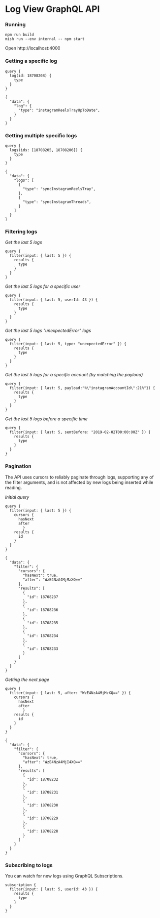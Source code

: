# Log View GraphQL API

### Running

```
npm run build
mish run --env internal -- npm start
```

Open http://localhost:4000


### Getting a specific log

```
query {
  log(id: 18708208) {
    type
  }
}
```

```
{
  "data": {
    "log": {
      "type": "instagramReelsTrayUpToDate",
    }
  }
}
```

### Getting multiple specific logs

```
query {
  logs(ids: [18708205, 18708206]) {
    type
  }
}
```

```
{
  "data": {
    "logs": [
      {
        "type": "syncInstagramReelsTray",
      },
      {
        "type": "syncInstagramThreads",
      }
    ]
  }
}
```

### Filtering logs

*Get the last 5 logs*

```
query {
  filter(input: { last: 5 }) {
    results {
      type
    }
  }
}
```

*Get the last 5 logs for a specific user*

```
query {
  filter(input: { last: 5, userId: 43 }) {
    results {
      type
    }
  }
}
```

*Get the last 5 logs "unexpectedError" logs*

```
query {
  filter(input: { last: 5, type: "unexpectedError" }) {
    results {
      type
    }
  }
}
```

*Get the last 5 logs for a specific account (by matching the payload)*

```
query {
  filter(input: { last: 5, payload:"%\"instagramAccountId\":21%"}) {
    results {
      type
    }
  }
}
```

*Get the last 5 logs before a specific time*

```
query {
  filter(input: { last: 5, sentBefore: "2019-02-02T00:00:00Z" }) {
    results {
      type
    }
  }
}
```

### Pagination

The API uses cursors to reliably paginate through logs, supporting any of the
filter arguments, and is not affected by new logs being inserted while reading.

*Initial query*

```
query {
  filter(input: { last: 5 }) {
    cursors {
      hasNext
      after
		}
    results {
      id
    }
  }
}
```

```
{
  "data": {
    "filter": {
      "cursors": {
        "hasNext": true,
        "after": "WzE4NzA4MjMzXQ=="
      },
      "results": [
        {
          "id": 18708237
        },
        {
          "id": 18708236
        },
        {
          "id": 18708235
        },
        {
          "id": 18708234
        },
        {
          "id": 18708233
        }
      ]
    }
  }
}
```

*Getting the next page*

```
query {
  filter(input: { last: 5, after: "WzE4NzA4MjMzXQ==" }) {
    cursors {
      hasNext
      after
		}
    results {
      id
    }
  }
}
```

```
{
  "data": {
    "filter": {
      "cursors": {
        "hasNext": true,
        "after": "WzE4NzA4MjI4XQ=="
      },
      "results": [
        {
          "id": 18708232
        },
        {
          "id": 18708231
        },
        {
          "id": 18708230
        },
        {
          "id": 18708229
        },
        {
          "id": 18708228
        }
      ]
    }
  }
}
```

### Subscribing to logs

You can watch for new logs using GraphQL Subscriptions.

```
subscription {
  filter(input: { last: 5, userId: 43 }) {
    results {
      type
    }
  }
}
```
